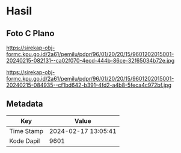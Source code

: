 # Hasil

## Foto C Plano

https://sirekap-obj-formc.kpu.go.id/2a61/pemilu/pdpr/96/01/20/20/15/9601202015001-20240215-082131--ca02f070-4ecd-444b-86ce-32f65034b72e.jpg

https://sirekap-obj-formc.kpu.go.id/2a61/pemilu/pdpr/96/01/20/20/15/9601202015001-20240215-084935--cf1bd642-b391-4fd2-a4b8-5feca4c972bf.jpg


## Metadata

| Key        | Value               |
| ---------- | ------------------- |
| Time Stamp | 2024-02-17 13:05:41 |
| Kode Dapil | 9601                |



